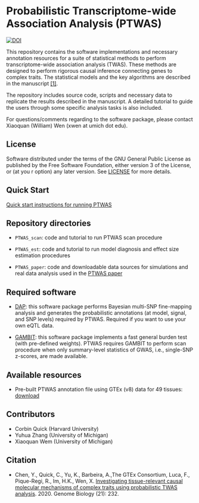 # Probabilistic Transcriptome-wide Association Analysis (PTWAS)

[![DOI](https://zenodo.org/badge/213429798.svg)](https://zenodo.org/badge/latestdoi/213429798)

This repository contains the software implementations and necessary annotation resources for a suite of statistical methods to perform transcriptome-wide association analysis (TWAS). These methods are designed to perform rigorous causal inference connecting genes to complex traits. The statistical models and the key algorithms are described in the manuscript [\[1\]](https://www.biorxiv.org/content/10.1101/808295v1).

The repository includes source code, scripts and necessary data to replicate the results described in the manuscript. A detailed tutorial to guide the users through some specific analysis tasks is also included.

For questions/comments regarding to the software package, please contact Xiaoquan (William) Wen (xwen at umich dot edu).



## License

Software distributed under the terms of the GNU General Public License as published by the Free Software Foundation, either version 3 of the License, or (at you
r option) any later version. See [LICENSE](http://www.gnu.org/licenses/gpl-3.0.en.html) for more details.


## Quick Start

[Quick start instructions for running PTWAS](https://xqwen.github.com/ptwas/)

## Repository directories

* ``PTWAS_scan``: code and tutorial to run PTWAS scan procedure

* ``PTWAS_est``: code and tutorial to run model diagnosis and effect size estimation procedures

* ``PTWAS_paper``: code and downloadable data sources for simulations and real data analysis used in the [PTWAS paper](https://www.biorxiv.org/content/10.1101/808295v1)


## Required software


* [DAP](https://github.com/xqwen/dap/): this software package performs Bayesian multi-SNP fine-mapping analysis and generates the probabilistic annotations (at model, signal, and SNP levels) required by PTWAS. Required if you want to use your own eQTL data.

*  [GAMBIT](https://github.com/corbinq/GAMBIT): this software package implements a fast general burden test (with pre-defined weights). PTWAS requires GAMBIT to perform scan procedure when only summary-level statistics of GWAS, i.e., single-SNP z-scores, are made available.


## Available resources 

* Pre-built PTWAS annotation file using GTEx (v8) data for 49 tissues: [download](https://tinyurl.com/yxe9k6vl)  

## Contributors

+ Corbin Quick (Harvard University)
+ Yuhua Zhang (University of Michigan)
+ Xiaoquan Wem (University of Michigan)


## Citation

* Chen, Y., Quick, C., Yu, K., Barbeira, A.,The GTEx Consortium, Luca, F., Pique-Regi, R., Im, H.K., Wen, X.  [Investigating tissue-relevant causal molecular mechanisms of complex traits using probabilistic TWAS analysis](https://genomebiology.biomedcentral.com/articles/10.1186/s13059-020-02026-y). 2020. Genome Biology (21): 232.

